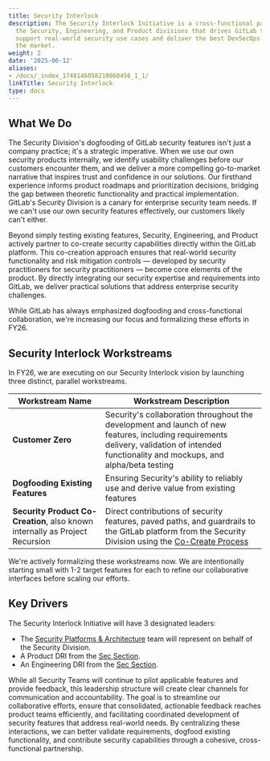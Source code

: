 ```yaml
---
title: Security Interlock
description: The Security Interlock Initiative is a cross-functional partnership across
  the Security, Engineering, and Product divisions that drives GitLab to effectively
  support real-world security use cases and deliver the best DevSecOps platform on
  the market.
weight: 2
date: '2025-06-12'
aliases:
- /docs/_index_1748146058218860456_1_1/
linkTitle: Security Interlock
type: docs
---
```


## What We Do

The Security Division's dogfooding of GitLab security features isn't just a company practice; it's a strategic imperative. When we use our own security products internally, we identify usability challenges before our customers encounter them, and we deliver a more compelling go-to-market narrative that inspires trust and confidence in our solutions. Our firsthand experience informs product roadmaps and prioritization decisions, bridging the gap between theoretic functionality and practical implementation. GitLab's Security Division is a canary for enterprise security team needs. If we can't use our own security features effectively, our customers likely can't either.

Beyond simply testing existing features, Security, Engineering, and Product actively partner to co-create security capabilities directly within the GitLab platform. This co-creation approach ensures that real-world security functionality and risk mitigation controls — developed by security practitioners for security practitioners — become core elements of the product. By directly integrating our security expertise and requirements into GitLab, we deliver practical solutions that address enterprise security challenges.

While GitLab has always emphasized dogfooding and cross-functional collaboration, we're increasing our focus and formalizing these efforts in FY26.

## Security Interlock Workstreams

In FY26, we are executing on our Security Interlock vision by launching three distinct, parallel workstreams.

| **Workstream Name** | **Workstream Description** |
| ------ | ------ |
| **Customer Zero** | Security's collaboration throughout the development and launch of new features, including requirements delivery, validation of intended functionality and mockups, and alpha/beta testing |
| **Dogfooding Existing Features** | Ensuring Security's ability to reliably use and derive value from existing features |
| **Security Product Co-Creation**, also known internally as Project Recursion | Direct contributions of security features, paved paths, and guardrails to the GitLab platform from the Security Division using the [Co-Create Process](/handbook/marketing/developer-relations/cocreate/) |

We're actively formalizing these workstreams now. We are intentionally starting small with 1-2 target features for each to refine our collaborative interfaces before scaling our efforts.

## Key Drivers

The Security Interlock Initiative will have 3 designated leaders:

- The [Security Platforms & Architecture](/handbook/security/product-security/security-platforms-architecture/) team will represent on behalf of the Security Division.
- A Product DRI from the [Sec Section](/handbook/engineering/development/sec/).
- An Engineering DRI from the [Sec Section](/handbook/engineering/development/sec/).

While all Security Teams will continue to pilot applicable features and provide feedback, this leadership structure will create clear channels for communication and accountability. The goal is to streamline our collaborative efforts, ensure that consolidated, actionable feedback reaches product teams efficiently, and facilitating coordinated development of security features that address real-world needs. By centralizing these interactions, we can better validate requirements, dogfood existing functionality, and contribute security capabilities through a cohesive, cross-functional partnership.
